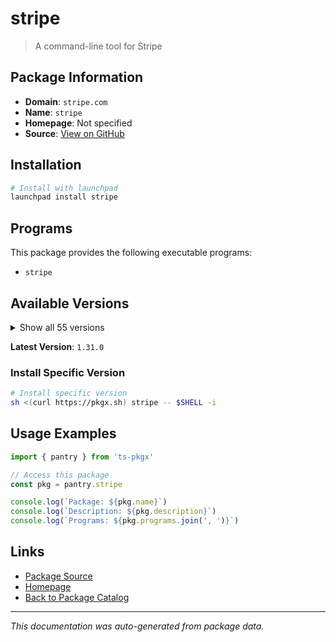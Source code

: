 # stripe

> A command-line tool for Stripe

## Package Information

- **Domain**: `stripe.com`
- **Name**: `stripe`
- **Homepage**: Not specified
- **Source**: [View on GitHub](https://github.com/pkgxdev/pantry/tree/main/projects/stripe.com/package.yml)

## Installation

```bash
# Install with launchpad
launchpad install stripe
```

## Programs

This package provides the following executable programs:

- `stripe`

## Available Versions

<details>
<summary>Show all 55 versions</summary>

- `1.31.0`, `1.30.0`, `1.29.0`, `1.28.0`, `1.27.0`
- `1.26.1`, `1.26.0`, `1.25.1`, `1.25.0`, `1.24.0`
- `1.23.10`, `1.23.9`, `1.23.8`, `1.23.7`, `1.23.6`
- `1.23.5`, `1.23.4`, `1.23.3`, `1.23.2`, `1.23.1`
- `1.23.0`, `1.22.0`, `1.21.11`, `1.21.10`, `1.21.9`
- `1.21.8`, `1.21.7`, `1.21.6`, `1.21.5`, `1.21.3`
- `1.21.2`, `1.21.1`, `1.21.0`, `1.20.0`, `1.19.5`
- `1.19.4`, `1.19.3`, `1.19.2`, `1.19.1`, `1.19.0`
- `1.18.0`, `1.17.2`, `1.17.1`, `1.17.0`, `1.16.0`
- `1.15.0`, `1.14.7`, `1.14.6`, `1.14.5`, `1.14.4`
- `1.14.3`, `1.14.2`, `1.14.1`, `1.14.0`, `1.13.12`

</details>

**Latest Version**: `1.31.0`

### Install Specific Version

```bash
# Install specific version
sh <(curl https://pkgx.sh) stripe -- $SHELL -i
```

## Usage Examples

```typescript
import { pantry } from 'ts-pkgx'

// Access this package
const pkg = pantry.stripe

console.log(`Package: ${pkg.name}`)
console.log(`Description: ${pkg.description}`)
console.log(`Programs: ${pkg.programs.join(', ')}`)
```

## Links

- [Package Source](https://github.com/pkgxdev/pantry/tree/main/projects/stripe.com/package.yml)
- [Homepage](#)
- [Back to Package Catalog](../../package-catalog.md)

---

*This documentation was auto-generated from package data.*

